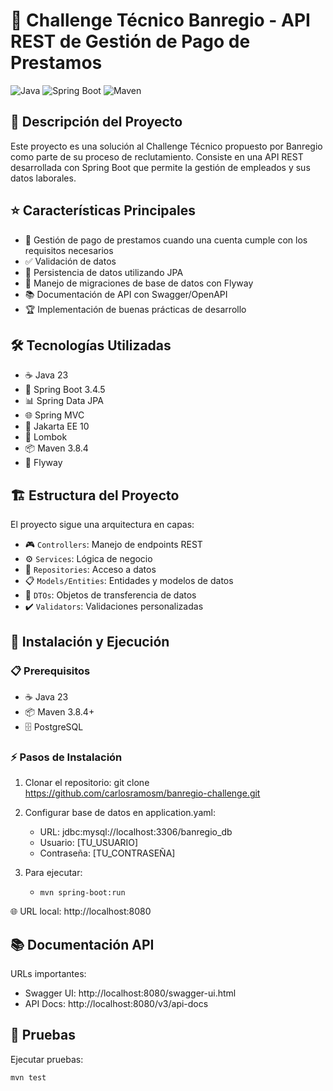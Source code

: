 # 🏦 Challenge Técnico Banregio - API REST de Gestión de Pago de Prestamos

![Java](https://img.shields.io/badge/Java-23-orange?style=flat-square&logo=java)
![Spring Boot](https://img.shields.io/badge/Spring%20Boot-3.4.5-brightgreen?style=flat-square&logo=springboot)
![Maven](https://img.shields.io/badge/Maven-3.8.4-C71A36?style=flat-square&logo=apache-maven)

## 📝 Descripción del Proyecto
Este proyecto es una solución al Challenge Técnico propuesto por Banregio como parte de su proceso de reclutamiento. Consiste en una API REST desarrollada con Spring Boot que permite la gestión de empleados y sus datos laborales.

## ⭐ Características Principales
* 🔄 Gestión de pago de prestamos cuando una cuenta cumple con los requisitos necesarios
* ✅ Validación de datos
* 💾 Persistencia de datos utilizando JPA
* 🔄 Manejo de migraciones de base de datos con Flyway
* 📚 Documentación de API con Swagger/OpenAPI
* 🏆 Implementación de buenas prácticas de desarrollo

## 🛠️ Tecnologías Utilizadas
* ☕ Java 23
* 🍃 Spring Boot 3.4.5
* 📊 Spring Data JPA
* 🌐 Spring MVC
* 🔧 Jakarta EE 10
* 🎯 Lombok
* 📦 Maven 3.8.4
* 🔄 Flyway

## 🏗️ Estructura del Proyecto
El proyecto sigue una arquitectura en capas:
* 🎮 `Controllers`: Manejo de endpoints REST
* ⚙️ `Services`: Lógica de negocio
* 💽 `Repositories`: Acceso a datos
* 📋 `Models/Entities`: Entidades y modelos de datos
* 🔄 `DTOs`: Objetos de transferencia de datos
* ✔️ `Validators`: Validaciones personalizadas

## 🚀 Instalación y Ejecución

### 📋 Prerequisitos
* ☕ Java 23
* 📦 Maven 3.8.4+
* 🗄️ PostgreSQL

### ⚡ Pasos de Instalación

1. Clonar el repositorio:
   git clone https://github.com/carlosramosm/banregio-challenge.git

2. Configurar base de datos en application.yaml:
    - URL: jdbc:mysql://localhost:3306/banregio_db
    - Usuario: [TU_USUARIO]
    - Contraseña: [TU_CONTRASEÑA]

3. Para ejecutar:
    - `mvn spring-boot:run`

🌐 URL local: http://localhost:8080

## 📚 Documentación API

URLs importantes:
* Swagger UI: http://localhost:8080/swagger-ui.html
* API Docs: http://localhost:8080/v3/api-docs

## 🧪 Pruebas

Ejecutar pruebas:

`mvn test`